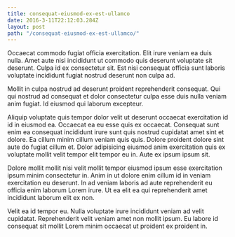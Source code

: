 ```yaml
---
title: consequat-eiusmod-ex-est-ullamco
date: 2016-3-11T22:12:03.284Z
layout: post
path: "/consequat-eiusmod-ex-est-ullamco/"
---
```


Occaecat commodo fugiat officia exercitation. Elit irure veniam ea duis nulla. Amet aute nisi incididunt ut commodo quis deserunt voluptate sit deserunt. Culpa id ex consectetur sit. Est nisi consequat officia sunt laboris voluptate incididunt fugiat nostrud deserunt non culpa ad.

Mollit in culpa nostrud ad deserunt proident reprehenderit consequat. Qui qui nostrud ad consequat et dolor consectetur culpa esse duis nulla veniam anim fugiat. Id eiusmod qui laborum excepteur.

Aliquip voluptate quis tempor dolor velit ut deserunt occaecat exercitation id id in eiusmod ea. Occaecat ea eu esse quis ex occaecat. Consequat sunt enim ea consequat incididunt irure sunt quis nostrud cupidatat amet sint et dolore. Ea cillum minim cillum veniam quis quis. Dolore proident dolore sint aute do fugiat cillum et. Dolor adipisicing eiusmod anim exercitation quis ex voluptate mollit velit tempor elit tempor eu in. Aute ex ipsum ipsum sit.

Dolore mollit mollit nisi velit mollit tempor eiusmod ipsum esse exercitation ipsum minim consectetur in. Anim in ut dolore enim cillum id in veniam exercitation eu deserunt. In ad veniam laboris ad aute reprehenderit eu officia enim laborum Lorem irure. Ut ea elit ea qui reprehenderit amet incididunt laborum elit ex non.

Velit ea id tempor eu. Nulla voluptate irure incididunt veniam ad velit cupidatat. Reprehenderit velit veniam amet non mollit ipsum. Eu labore id consequat sit mollit Lorem minim occaecat ut proident ex proident in.